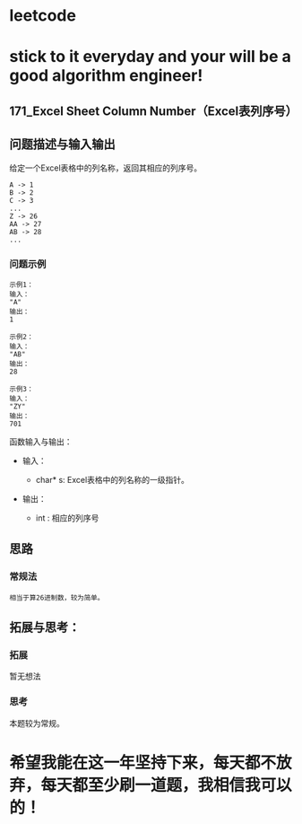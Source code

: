# leetcode
# stick to it everyday and your will be a good algorithm engineer!
## 171_Excel Sheet Column Number（Excel表列序号）
## 问题描述与输入输出
给定一个Excel表格中的列名称，返回其相应的列序号。

	A -> 1
	B -> 2
	C -> 3
	...
	Z -> 26
	AA -> 27
	AB -> 28 
	...

### 问题示例

	示例1：
	输入：
	"A"
	输出：
	1

	示例2：
	输入：
	"AB"
	输出：
	28
	
	示例3：
	输入：
	"ZY"
	输出：
	701


函数输入与输出：
* 输入：
	* char* s: Excel表格中的列名称的一级指针。

* 输出：
	* int : 相应的列序号

## 思路			
### 常规法
	
	相当于算26进制数，较为简单。
	
## 拓展与思考：
### 拓展
暂无想法
### 思考
本题较为常规。
	  
# 希望我能在这一年坚持下来，每天都不放弃，每天都至少刷一道题，我相信我可以的！
